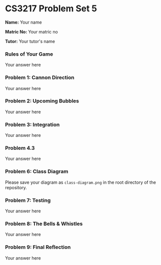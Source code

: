 CS3217 Problem Set 5
==

**Name:** Your name

**Matric No:** Your matric no

**Tutor:** Your tutor's name

### Rules of Your Game

Your answer here


### Problem 1: Cannon Direction

Your answer here


### Problem 2: Upcoming Bubbles

Your answer here


### Problem 3: Integration

Your answer here


### Problem 4.3

Your answer here


### Problem 6: Class Diagram

Please save your diagram as `class-diagram.png` in the root directory of the repository.

### Problem 7: Testing

Your answer here


### Problem 8: The Bells & Whistles

Your answer here


### Problem 9: Final Reflection

Your answer here
